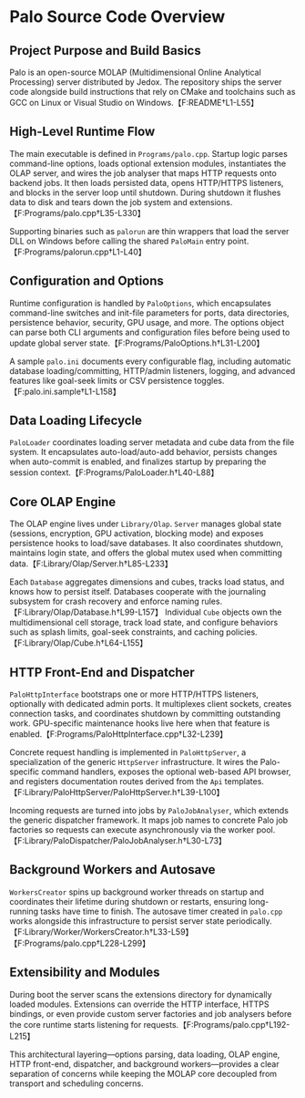 # Palo Source Code Overview

## Project Purpose and Build Basics
Palo is an open-source MOLAP (Multidimensional Online Analytical Processing) server distributed by Jedox. The repository ships the server code alongside build instructions that rely on CMake and toolchains such as GCC on Linux or Visual Studio on Windows.【F:README†L1-L55】

## High-Level Runtime Flow
The main executable is defined in `Programs/palo.cpp`. Startup logic parses command-line options, loads optional extension modules, instantiates the OLAP server, and wires the job analyser that maps HTTP requests onto backend jobs. It then loads persisted data, opens HTTP/HTTPS listeners, and blocks in the server loop until shutdown. During shutdown it flushes data to disk and tears down the job system and extensions.【F:Programs/palo.cpp†L35-L330】

Supporting binaries such as `palorun` are thin wrappers that load the server DLL on Windows before calling the shared `PaloMain` entry point.【F:Programs/palorun.cpp†L1-L40】

## Configuration and Options
Runtime configuration is handled by `PaloOptions`, which encapsulates command-line switches and init-file parameters for ports, data directories, persistence behavior, security, GPU usage, and more. The options object can parse both CLI arguments and configuration files before being used to update global server state.【F:Programs/PaloOptions.h†L31-L200】

A sample `palo.ini` documents every configurable flag, including automatic database loading/committing, HTTP/admin listeners, logging, and advanced features like goal-seek limits or CSV persistence toggles.【F:palo.ini.sample†L1-L158】

## Data Loading Lifecycle
`PaloLoader` coordinates loading server metadata and cube data from the file system. It encapsulates auto-load/auto-add behavior, persists changes when auto-commit is enabled, and finalizes startup by preparing the session context.【F:Programs/PaloLoader.h†L40-L88】

## Core OLAP Engine
The OLAP engine lives under `Library/Olap`. `Server` manages global state (sessions, encryption, GPU activation, blocking mode) and exposes persistence hooks to load/save databases. It also coordinates shutdown, maintains login state, and offers the global mutex used when committing data.【F:Library/Olap/Server.h†L85-L233】

Each `Database` aggregates dimensions and cubes, tracks load status, and knows how to persist itself. Databases cooperate with the journaling subsystem for crash recovery and enforce naming rules.【F:Library/Olap/Database.h†L99-L157】 Individual `Cube` objects own the multidimensional cell storage, track load state, and configure behaviors such as splash limits, goal-seek constraints, and caching policies.【F:Library/Olap/Cube.h†L64-L155】

## HTTP Front-End and Dispatcher
`PaloHttpInterface` bootstraps one or more HTTP/HTTPS listeners, optionally with dedicated admin ports. It multiplexes client sockets, creates connection tasks, and coordinates shutdown by committing outstanding work. GPU-specific maintenance hooks live here when that feature is enabled.【F:Programs/PaloHttpInterface.cpp†L32-L239】

Concrete request handling is implemented in `PaloHttpServer`, a specialization of the generic `HttpServer` infrastructure. It wires the Palo-specific command handlers, exposes the optional web-based API browser, and registers documentation routes derived from the `Api` templates.【F:Library/PaloHttpServer/PaloHttpServer.h†L39-L100】

Incoming requests are turned into jobs by `PaloJobAnalyser`, which extends the generic dispatcher framework. It maps job names to concrete Palo job factories so requests can execute asynchronously via the worker pool.【F:Library/PaloDispatcher/PaloJobAnalyser.h†L30-L73】

## Background Workers and Autosave
`WorkersCreator` spins up background worker threads on startup and coordinates their lifetime during shutdown or restarts, ensuring long-running tasks have time to finish. The autosave timer created in `palo.cpp` works alongside this infrastructure to persist server state periodically.【F:Library/Worker/WorkersCreator.h†L33-L59】【F:Programs/palo.cpp†L228-L299】

## Extensibility and Modules
During boot the server scans the extensions directory for dynamically loaded modules. Extensions can override the HTTP interface, HTTPS bindings, or even provide custom server factories and job analysers before the core runtime starts listening for requests.【F:Programs/palo.cpp†L192-L215】

This architectural layering—options parsing, data loading, OLAP engine, HTTP front-end, dispatcher, and background workers—provides a clear separation of concerns while keeping the MOLAP core decoupled from transport and scheduling concerns.
